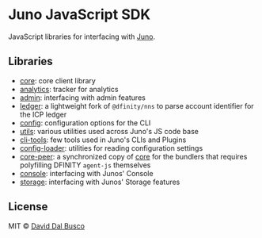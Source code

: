 # Juno JavaScript SDK

JavaScript libraries for interfacing with [Juno].

## Libraries

- [core](/packages/core): core client library
- [analytics](/packages/analytics): tracker for analytics
- [admin](/packages/admin): interfacing with admin features
- [ledger](/packages/ledger): a lightweight fork of `@dfinity/nns` to parse account identifier for the ICP ledger
- [config](/packages/config): configuration options for the CLI
- [utils](/packages/utils): various utilities used across Juno's JS code base
- [cli-tools](/packages/cli-tools): few tools used in Juno's CLIs and Plugins
- [config-loader](/packages/config-loader): utilities for reading configuration settings
- [core-peer](/packages/core-peer): a synchronized copy of [core](/packages/core) for the bundlers that requires polyfilling DFINITY `agent-js` themselves
- [console](/packages/console): interfacing with Junos' Console
- [storage](/packages/storage): interfacing with Junos' Storage features

## License

MIT © [David Dal Busco](mailto:david.dalbusco@outlook.com)

[juno]: https://juno.build
